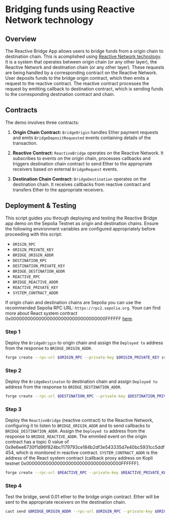 # Bridging funds using Reactive Network technology 

## Overview

The Reactive Bridge App allows users to bridge funds from a origin chain to destination chain. This is acomplished using [Reactive Network technology](https://reactive.network). It is a system that operates between origin chain (or any other layer), the Reactive Network and destination chain (or any other layer). These requests are being handled by a corresponding contract on the Reactive Network. User deposits funds to the bridge origin contract, which then emits a request to the reactive contract. The reactive contract processes the request by emitting callback to destination contract, which is sending funds to the corresponding destination contract and chain.

## Contracts

The demo involves three contracts:

1. **Origin Chain Contract:** `BridgeOrigin` handles Ether payment requests and emits `BridgeDepositRequested` events containing details of the transaction.

2. **Reactive Contract:** `ReactiveBridge` operates on the Reactive Network. It subscribes to events on the origin chain, processes callbacks and triggers destination chain contract to send Ether to the appropriate receivers based on external `BridgeRequest` events.

2. **Destination Chain Contract:** `BridgeDestination` operates on the destination chain. It receives callbacks from reactive contract and transfers Ether to the appropriate receivers.


## Deployment & Testing

This script guides you through deploying and testing the Reactive Bridge app demo on the Sepolia Testnet as origin and destination chains. Ensure the following environment variables are configured appropriately before proceeding with this script:

* `ORIGIN_RPC`
* `ORIGIN_PRIVATE_KEY`
* `BRIDGE_ORIGIN_ADDR`
* `DESTINATION_RPC`
* `DESTINATION_PRIVATE_KEY`
* `BRIDGE_DESTINATION_ADDR`
* `REACTIVE_RPC`
* `BRIDGE_REACTIVE_ADDR`
* `REACTIVE_PRIVATE_KEY`
* `SYSTEM_CONTRACT_ADDR`

If origin chain and destination chains are Sepolia you can use the recommended Sepolia RPC URL: `https://rpc2.sepolia.org`. Youn can find more about React system contract  0x0000000000000000000000000000000000FFFFFF [here](https://dev.reactive.network/system-contract). 

### Step 1
Deploy the `BridgeOrigin` to origin chain and assign the `Deployed to` address from the response to `BRIDGE_ORIGIN_ADDR`. 

```bash
forge create --rpc-url $ORIGIN_RPC --private-key $ORIGIN_PRIVATE_KEY src/reactivebridge/BridgeOrigin.sol:BridgeOrigin
```

### Step 2
Deploy the `BridgeDestinaton` to destination chain and assign `Deployed to` address from the response to `BRIDGE_DESTINATION_ADDR`.

```bash
forge create --rpc-url $DESTINATION_RPC --private-key $DESTINATION_PRIVATE_KEY src/reactivebridge/BridgeDestination.sol:BridgeDestination --value 0.02ether
```

### Step 3

Deploy the `ReactiveBridge` (reactive contract) to the Reactive Network, configuring it to listen to `BRIDGE_ORIGIN_ADDR` and to send callbacks to `BRIDGE_DESTINATION_ADDR`. Assign the `Deployed to` address from the response to `BRIDGE_REACTIVE_ADDR`. The emmited event on the origin contract has a topic 0 value of 0x9e6ee6730f1d96f824bc1179793ce184b2df3e543335d7e40bc5931cc5ddf454, which is monitored in reactive contract. `SYSTEM_CONTRACT_ADDR` is the address of the React system contract (callback proxy address on Kopli testnet 0x0000000000000000000000000000000000FFFFFF).

```bash
forge create --rpc-url $REACTIVE_RPC --private-key $REACTIVE_PRIVATE_KEY src/reactivebridge/ReactiveBridge.sol:ReactiveBridge --constructor-args $SYSTEM_CONTRACT_ADDR $BRIDGE_ORIGIN_ADDR 0x9e6ee6730f1d96f824bc1179793ce184b2df3e543335d7e40bc5931cc5ddf454 $BRIDGE_DESTINATION_ADDR
```

### Step 4

Test the bridge, send 0.01 ether to the bridge origin contract. Ether will be sent to the appropriate receivers on the destination chain.

```bash
cast send $BRIDGE_ORIGIN_ADDR --rpc-url $ORIGIN_RPC --private-key $ORIGIN_PRIVATE_KEY --value 0.01ether
```
